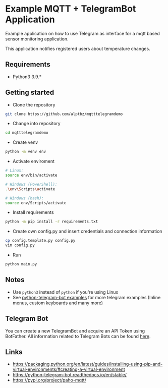# Example MQTT + TelegramBot Application

Example application on how to use Telegram as interface for a mqtt based sensor monitoring application. 

This application notifies registered users about temperature changes. 

## Requirements
 - Python3 3.9.*

## Getting started
 - Clone the repository
```bash
git clone https://github.com/alptbz/mqtttelegramdemo
```
 - Change into repository
```bash
cd mqtttelegramdemo
```
 - Create venv
```bash
python -m venv env
```
 - Activate enviroment
```bash
# Linux:
source env/bin/activate

# Windows (PowerShell):
.\env\Scripts\activate

# Windows (bash):
source env/Scripts/activate
```
 - Install requirements
```bash
python -m pip install -r requirements.txt
```
 - Create own config.py and insert credentials and connection information
```bash
cp config.template.py config.py
vim config.py
```
 - Run
```bash
python main.py
```

## Notes
 - Use `python3` instead of `python` if you're using Linux
 - See [python-telegram-bot examples](https://github.com/python-telegram-bot/python-telegram-bot/tree/master/examples) for more telegram examples (Inline menus, custom keyboards and many more)
  
## Telegram Bot
You can create a new TelegramBot and acquire an API Token using BotFather. All information related to Telegram Bots can be found [here](https://core.telegram.org/bots#6-botfather). 

## Links
 - https://packaging.python.org/en/latest/guides/installing-using-pip-and-virtual-environments/#creating-a-virtual-environment
 - https://python-telegram-bot.readthedocs.io/en/stable/
 - https://pypi.org/project/paho-mqtt/